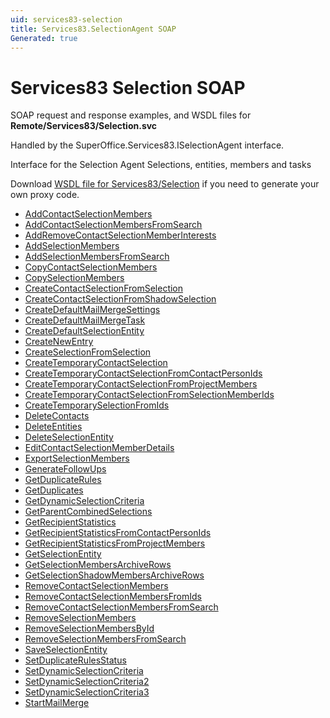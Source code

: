 ```yaml
---
uid: services83-selection
title: Services83.SelectionAgent SOAP
Generated: true
---
```


# Services83 Selection SOAP

SOAP request and response examples, and WSDL files for **Remote/Services83/Selection.svc**

Handled by the <see cref="T:SuperOffice.Services83.ISelectionAgent">SuperOffice.Services83.ISelectionAgent</see> interface.

Interface for the Selection Agent
Selections, entities, members and tasks

Download [WSDL file for Services83/Selection](../Services83-Selection.md) if you need to generate your own proxy code.

* [AddContactSelectionMembers](AddContactSelectionMembers.md)
* [AddContactSelectionMembersFromSearch](AddContactSelectionMembersFromSearch.md)
* [AddRemoveContactSelectionMemberInterests](AddRemoveContactSelectionMemberInterests.md)
* [AddSelectionMembers](AddSelectionMembers.md)
* [AddSelectionMembersFromSearch](AddSelectionMembersFromSearch.md)
* [CopyContactSelectionMembers](CopyContactSelectionMembers.md)
* [CopySelectionMembers](CopySelectionMembers.md)
* [CreateContactSelectionFromSelection](CreateContactSelectionFromSelection.md)
* [CreateContactSelectionFromShadowSelection](CreateContactSelectionFromShadowSelection.md)
* [CreateDefaultMailMergeSettings](CreateDefaultMailMergeSettings.md)
* [CreateDefaultMailMergeTask](CreateDefaultMailMergeTask.md)
* [CreateDefaultSelectionEntity](CreateDefaultSelectionEntity.md)
* [CreateNewEntry](CreateNewEntry.md)
* [CreateSelectionFromSelection](CreateSelectionFromSelection.md)
* [CreateTemporaryContactSelection](CreateTemporaryContactSelection.md)
* [CreateTemporaryContactSelectionFromContactPersonIds](CreateTemporaryContactSelectionFromContactPersonIds.md)
* [CreateTemporaryContactSelectionFromProjectMembers](CreateTemporaryContactSelectionFromProjectMembers.md)
* [CreateTemporaryContactSelectionFromSelectionMemberIds](CreateTemporaryContactSelectionFromSelectionMemberIds.md)
* [CreateTemporarySelectionFromIds](CreateTemporarySelectionFromIds.md)
* [DeleteContacts](DeleteContacts.md)
* [DeleteEntities](DeleteEntities.md)
* [DeleteSelectionEntity](DeleteSelectionEntity.md)
* [EditContactSelectionMemberDetails](EditContactSelectionMemberDetails.md)
* [ExportSelectionMembers](ExportSelectionMembers.md)
* [GenerateFollowUps](GenerateFollowUps.md)
* [GetDuplicateRules](GetDuplicateRules.md)
* [GetDuplicates](GetDuplicates.md)
* [GetDynamicSelectionCriteria](GetDynamicSelectionCriteria.md)
* [GetParentCombinedSelections](GetParentCombinedSelections.md)
* [GetRecipientStatistics](GetRecipientStatistics.md)
* [GetRecipientStatisticsFromContactPersonIds](GetRecipientStatisticsFromContactPersonIds.md)
* [GetRecipientStatisticsFromProjectMembers](GetRecipientStatisticsFromProjectMembers.md)
* [GetSelectionEntity](GetSelectionEntity.md)
* [GetSelectionMembersArchiveRows](GetSelectionMembersArchiveRows.md)
* [GetSelectionShadowMembersArchiveRows](GetSelectionShadowMembersArchiveRows.md)
* [RemoveContactSelectionMembers](RemoveContactSelectionMembers.md)
* [RemoveContactSelectionMembersFromIds](RemoveContactSelectionMembersFromIds.md)
* [RemoveContactSelectionMembersFromSearch](RemoveContactSelectionMembersFromSearch.md)
* [RemoveSelectionMembers](RemoveSelectionMembers.md)
* [RemoveSelectionMembersById](RemoveSelectionMembersById.md)
* [RemoveSelectionMembersFromSearch](RemoveSelectionMembersFromSearch.md)
* [SaveSelectionEntity](SaveSelectionEntity.md)
* [SetDuplicateRulesStatus](SetDuplicateRulesStatus.md)
* [SetDynamicSelectionCriteria](SetDynamicSelectionCriteria.md)
* [SetDynamicSelectionCriteria2](SetDynamicSelectionCriteria2.md)
* [SetDynamicSelectionCriteria3](SetDynamicSelectionCriteria3.md)
* [StartMailMerge](StartMailMerge.md)
